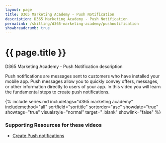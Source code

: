```yaml
---
layout: page
title: D365 Marketing Academy - Push Notification
description: D365 Marketing Academy - Push Notification
permalink: /skilling/d365-marketing-academy/pushnotification
showbreadcrumb: true
---
```


# {{ page.title }}

D365 Marketing Academy - Push Notification description

Push notifications are messages sent to customers who have installed your mobile app. Push messages allow you to quickly convey offers, messages, or other information directly to users of your app. In this video you will learn the fundamental steps to create push notifications. 

 {% include series.md 
    includetags="d365 marketing academy" includemethod="all" 
    sortfield="sorttitle" sortorder="asc" showdate="true" showtags="true" 
    visualstyle="normal" target="_blank" showlink="false"
%}

### Supporting Resources for these videos

* <a href="https://learn.microsoft.com/en-us/dynamics365/marketing/real-time-marketing-push-notifications" target="_blank">Create Push notifications
